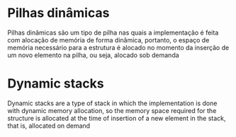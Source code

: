 # Pilhas dinâmicas

Pilhas dinâmicas são um tipo de pilha nas quais a implementação é feita com alocação de memória de forma dinâmica, portanto, o espaço de memória necessário para a estrutura é alocado no momento da inserção de um novo elemento na pilha, ou seja, alocado sob demanda

# Dynamic stacks

Dynamic stacks are a type of stack in which the implementation is done with dynamic memory allocation, so the memory space required for the structure is allocated at the time of insertion of a new element in the stack, that is, allocated on demand
